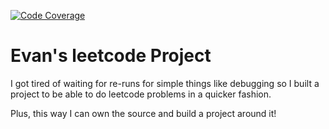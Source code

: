 [![Code Coverage](https://img.shields.io/codecov/c/github/m3fawner/leetcode.svg?maxAge=2592000)](https://codecov.io/github/m3fawner/leetcode?branch=main)

# Evan's leetcode Project

I got tired of waiting for re-runs for simple things like debugging so I built a project to be able to do leetcode problems in a quicker fashion.

Plus, this way I can own the source and build a project around it!